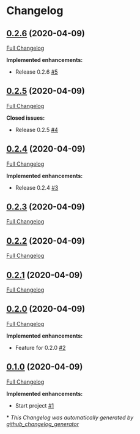 # Changelog

## [0.2.6](https://github.com/lazyfrosch/github-action-test/tree/0.2.6) (2020-04-09)

[Full Changelog](https://github.com/lazyfrosch/github-action-test/compare/0.2.5...0.2.6)

**Implemented enhancements:**

- Release 0.2.6 [\#5](https://github.com/lazyfrosch/github-action-test/issues/5)

## [0.2.5](https://github.com/lazyfrosch/github-action-test/tree/0.2.5) (2020-04-09)

[Full Changelog](https://github.com/lazyfrosch/github-action-test/compare/0.2.4...0.2.5)

**Closed issues:**

- Release 0.2.5 [\#4](https://github.com/lazyfrosch/github-action-test/issues/4)

## [0.2.4](https://github.com/lazyfrosch/github-action-test/tree/0.2.4) (2020-04-09)

[Full Changelog](https://github.com/lazyfrosch/github-action-test/compare/0.2.3...0.2.4)

**Implemented enhancements:**

- Release 0.2.4 [\#3](https://github.com/lazyfrosch/github-action-test/issues/3)

## [0.2.3](https://github.com/lazyfrosch/github-action-test/tree/0.2.3) (2020-04-09)

[Full Changelog](https://github.com/lazyfrosch/github-action-test/compare/0.2.2...0.2.3)

## [0.2.2](https://github.com/lazyfrosch/github-action-test/tree/0.2.2) (2020-04-09)

[Full Changelog](https://github.com/lazyfrosch/github-action-test/compare/0.2.1...0.2.2)

## [0.2.1](https://github.com/lazyfrosch/github-action-test/tree/0.2.1) (2020-04-09)

[Full Changelog](https://github.com/lazyfrosch/github-action-test/compare/0.2.0...0.2.1)

## [0.2.0](https://github.com/lazyfrosch/github-action-test/tree/0.2.0) (2020-04-09)

[Full Changelog](https://github.com/lazyfrosch/github-action-test/compare/0.1.0...0.2.0)

**Implemented enhancements:**

- Feature for 0.2.0 [\#2](https://github.com/lazyfrosch/github-action-test/issues/2)

## [0.1.0](https://github.com/lazyfrosch/github-action-test/tree/0.1.0) (2020-04-09)

[Full Changelog](https://github.com/lazyfrosch/github-action-test/compare/e2b799b2780f321a06ab6ffe8da14adb51b32101...0.1.0)

**Implemented enhancements:**

- Start project [\#1](https://github.com/lazyfrosch/github-action-test/issues/1)



\* *This Changelog was automatically generated by [github_changelog_generator](https://github.com/github-changelog-generator/github-changelog-generator)*
